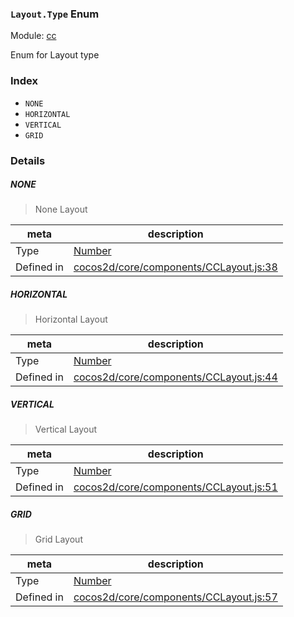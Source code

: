 ### `Layout.Type` Enum



Module: [cc](../modules/cc.md)


Enum for Layout type


### Index
  - `NONE`
  - `HORIZONTAL`
  - `VERTICAL`
  - `GRID`

### Details


##### NONE

> None Layout

| meta | description |
|------|-------------|
| Type | <a href="https://developer.mozilla.org/en/JavaScript/Reference/Global_Objects/Number" class="crosslink external" target="_blank">Number</a> |
| Defined in | [cocos2d/core/components/CCLayout.js:38](https://github.com/cocos-creator/engine/blob/8bf4522a6d43b53258219983aabd728909ce24ca/cocos2d/core/components/CCLayout.js#L38) |



##### HORIZONTAL

> Horizontal Layout

| meta | description |
|------|-------------|
| Type | <a href="https://developer.mozilla.org/en/JavaScript/Reference/Global_Objects/Number" class="crosslink external" target="_blank">Number</a> |
| Defined in | [cocos2d/core/components/CCLayout.js:44](https://github.com/cocos-creator/engine/blob/8bf4522a6d43b53258219983aabd728909ce24ca/cocos2d/core/components/CCLayout.js#L44) |



##### VERTICAL

> Vertical Layout

| meta | description |
|------|-------------|
| Type | <a href="https://developer.mozilla.org/en/JavaScript/Reference/Global_Objects/Number" class="crosslink external" target="_blank">Number</a> |
| Defined in | [cocos2d/core/components/CCLayout.js:51](https://github.com/cocos-creator/engine/blob/8bf4522a6d43b53258219983aabd728909ce24ca/cocos2d/core/components/CCLayout.js#L51) |



##### GRID

> Grid Layout

| meta | description |
|------|-------------|
| Type | <a href="https://developer.mozilla.org/en/JavaScript/Reference/Global_Objects/Number" class="crosslink external" target="_blank">Number</a> |
| Defined in | [cocos2d/core/components/CCLayout.js:57](https://github.com/cocos-creator/engine/blob/8bf4522a6d43b53258219983aabd728909ce24ca/cocos2d/core/components/CCLayout.js#L57) |


